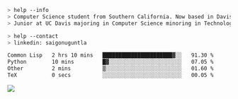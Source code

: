 ````bash
> help --info
> Computer Science student from Southern California. Now based in Davis, CA.
> Junior at UC Davis majoring in Computer Science minoring in Technology Management.
````

````bash
> help --contact
> linkedin: saigonuguntla
````

<!--START_SECTION:waka-->

```txt
Common Lisp   2 hrs 10 mins   ██████████████████████▓░░   91.30 %
Python        10 mins         █▓░░░░░░░░░░░░░░░░░░░░░░░   07.05 %
Other         2 mins          ▒░░░░░░░░░░░░░░░░░░░░░░░░   01.60 %
TeX           0 secs          ░░░░░░░░░░░░░░░░░░░░░░░░░   00.05 %
```

<!--END_SECTION:waka-->

![](https://komarev.com/ghpvc/?username=saigonu&color=6A8AFF)